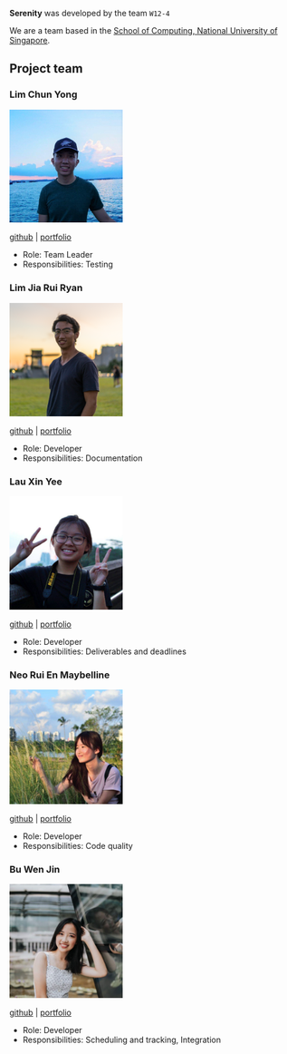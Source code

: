  **Serenity** was developed by the team `W12-4`

We are a team based in the [School of Computing, National University of Singapore](http://www.comp.nus.edu.sg).

## Project team

### Lim Chun Yong

<img src="images/chunyongg.png" width="200px"/>

[github](https://github.com/chunyongg) |
[portfolio](team/LimChunYong.md)

* Role: Team Leader
* Responsibilities: Testing

### Lim Jia Rui Ryan

<img src="images/ryanlimjr.png" width="200px">

[github](https://github.com/ryanlimjr) |
[portfolio](team/LimJiaRuiRyan.md)

* Role: Developer
* Responsibilities: Documentation

### Lau Xin Yee

<img src="images/xinyee20.png" width="200px">

[github](https://github.com/xinyee20) |
[portfolio](team/LauXinYee.md)

* Role: Developer
* Responsibilities: Deliverables and deadlines

### Neo Rui En Maybelline

<img src="images/successs404.png" width="200px">

[github](https://github.com/successs404) |
[portfolio](team/NeoRuiEnMaybelline.md)

* Role: Developer
* Responsibilities: Code quality

### Bu Wen Jin

<img src="images/nijnxw.png" width="200px">

[github](https://github.com/Nijnxw) |
[portfolio](team/BuWenJin.md)

* Role: Developer
* Responsibilities: Scheduling and tracking, Integration

